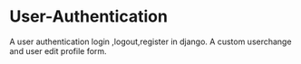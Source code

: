 # User-Authentication
A user authentication login ,logout,register in django.
A custom userchange and user edit profile form.
